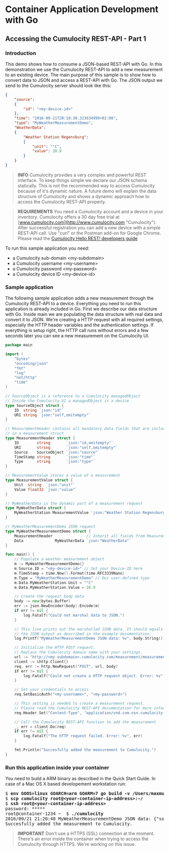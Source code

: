 # Container Application Development with Go

## Accessing the Cumulocity REST-API - Part 1

### Introduction
This demo shows how to consume a JSON-based REST-API with Go. In this 
demonstration we use the Cumulocity REST-API to add a new measurement to an 
existing device. The main purpose of this sample is to show how to convert
data to JSON and access a REST-API with Go. The JSON output we send to the
Cumulocity server should look like this:
```JSON
{
    "source":
    {
        "id": "<my-device-id>"
    },
    "time": "2016-09-21T20:18:30.323634999+02:00",
    "type": "MyWeatherMeasurementDemo",
    "WeatherData":
    {
        "Weather Station Regensburg":
        {
            "unit": "°C",
            "value": 20.9
        }
    }
}
```

> **INFO**
> Cumulocity provides a very complex and powerful REST interface. 
> To keep things simple we declare our JSON schema statically. 
> This is not the recommended way to access Cumulocity because of it's 
> dynamic nature. A future demo will explain the data structure of 
> Cumulocity and shows a dynamic approach how to access the Cumulocity
> REST-API properly. 

> **REQUIREMENTS**
> You need a Cumulocity account and a device in your inventory. Cumulocity
> offers a 30 day free trial at 
> [www.cumulocity.com](http://www.cumulocity.com "Cumulocity"). After 
> successful registration you can add a new device with a simple REST-API call.
> Use "curl" or the Postman add-on for Google Chrome. Please read the
> [Cumulocity Hello REST! developers guide](http://cumulocity.com/guides/rest/hello-rest/ "Hello REST!")

To run this sample application you need:
- a Cumulocity sub-domain &lt;my-subdomain&gt;
- a Cumulocity username &lt;my-username&gt;
- a Cumulocity password &lt;my-password&gt;
- a Cumulocity device ID &lt;my-device-id&gt;

### Sample application
The following sample application adds a new measurement through the
Cumulocity REST-API to a device. Everything you need to run this application
is already included in Go. First we describe our data structure with Go. 
Inside main we are populating the data structure with real data and convert it
to JSON. We're creating a HTTP request with all required settings, 
especially the HTTP header variables and the authentication settings. If 
everything is setup right, the HTTP call runs without errors and a few seconds 
later you can see a new measurement on the Cumulocity UI.

```Go
package main

import (
	"bytes"
	"encoding/json"
	"fmt"
	"log"
	"net/http"
	"time"
)

// SourceObject is a reference to a Cumulocity managedObject
// Inside the Cumulocity UI a managedObject is a device
type SourceObject struct {
	ID  string `json:"id"`
	URI string `json:"self,omitempty"`
}

// MeasurementHeader contains all mandatory data fields that are included
// in a measurement struct
type MeasurementHeader struct {
	ID        string       `json:"id,omitempty"`
	URI       string       `json:"self,omitempty"`
	Source    SourceObject `json:"source"`
	TimeStamp string       `json:"time"`
	Type      string       `json:"type"`
}

// MeasurementValue stores a value of a measurement
type MeasurementValue struct {
	Unit  string  `json:"unit"`
	Value float32 `json:"value"`
}

// MyWeatherData is the dynamic part of a measurement request
type MyWeatherData struct {
	MyWeatherStation MeasurementValue `json:"Weather Station Regensburg"`
}

// MyWeatherMeasurementDemo JSON request
type MyWeatherMeasurementDemo struct {
	MeasurementHeader               // Inherit all fields from MeasurementHeader
	Data              MyWeatherData `json:"WeatherData"`
}

func main() {
	// Populate a weather measurement object
	m := MyWeatherMeasurementDemo{}
	m.Source.ID = "<my-device-id>" // Set your Device-ID here
	m.TimeStamp = time.Now().Format(time.RFC3339Nano)
	m.Type = "MyWeatherMeasurementDemo" // Our user-defined type
	m.Data.MyWeatherStation.Unit = "°C"
	m.Data.MyWeatherStation.Value = 20.9

	// Create the request body data
	body := new(bytes.Buffer)
	err := json.NewEncoder(body).Encode(m)
	if err != nil {
		log.Fatalf("Could not marshal data to JSON.")
	}

	// This line prints out the marshalled JSON data. It should equals
	// the JSON output as described in the example documentation.
	log.Printf("MyWeatherMeasurementDemo JSON data: %v", body.String())

	// Initialize the HTTP POST request.
	// Replace the Cumulocity domain name with your settings.
	url := "http://<my-subdomain>.cumulocity.com/measurement/measurements/"
	client := &http.Client{}
	req, err := http.NewRequest("POST", url, body)
	if err != nil {
		log.Fatalf("Could not create a HTTP request object. Error: %v", err)
	}

	// Set your credentials to access
	req.SetBasicAuth("<my-username>", "<my-password>")

	// This setting is needed to create a measurement request.
	// Please read the Cumulocity REST-API documentation for more informations.
	req.Header.Set("Content-Type", "application/vnd.com.nsn.cumulocity.measurement+json;charset=UTF-8;ver=0.9")

	// Call the Cumulocity REST-API function to add the measurement
	_, err = client.Do(req)
	if err != nil {
		log.Fatalf("The HTTP request failed. Error: %v", err)
	}

	fmt.Println("Succesfully added the measurement to Cumulocity.")
}
````

### Run this application inside your container
You need to build a ARM
binary as described in the Quick Start Guide. In case of a Mac OS X based
developement workstation run:
<pre>
$ <b>env GOOS=linux GOARCH=arm GOARM=7 go build -v /Users/maxmuster/go/src/github.com/maxmuster.de/cumulocity/cumulocity.go</b>
$ <b>scp cumulocity root@&lt;your-container-ip-address&gt;:~/</b>
$ <b>ssh root@&lt;your-container-ip-address&gt;</b>
password: *****
root@container-1234 ~  $ <b>./cumulocity</b>
2016/09/21 21:20:48 MyWeatherMeasurementDemo JSON data: {"source":{"id":"*****"},"time":"2016-09-21T21:20:48.98678944+02:00","type":"MyWeatherMeasurementDemo","WeatherData":{"Weather Station Regensburg":{"unit":"°C","value":10.8}}}
Succesfully added the measurement to Cumulocity.
</pre>

> **IMPORTANT**
> Don't use a HTTPS (SSL) connection at the moment. There's an error inside
> the container when trying to access the Cumulocity through HTTPS. We're 
> working on this issue. 
